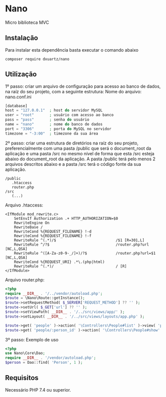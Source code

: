 # Nano

Micro biblioteca MVC

## Instalação

Para instalar esta dependência basta executar o comando abaixo
```shell
composer require dxuartz/nano
```

## Utilização

1º passo: criar um arquivo de configuração para acesso ao banco de dados, na raíz do seu projeto, com a seguinte estrutura:
Nome do arquivo: nano.conf.ini
```php
[database]
host = "127.0.0.1"  ; host do servidor MySQL
user = "root"       ; usuário com acesso ao banco
pass = "pass"       ; senha do usuário
name = "nano"       ; nome do banco de dados
port = "3306"       ; porta do MySQL no servidor
timezone = "-3:00"  ; timezone da sua área
```

2º passo: criar uma estrutura de diretórios na raíz do seu projeto, preferencialmente com uma pasta /public que será o document_root da aplicação e uma pasta /src no mesmo nível de forma que esta /src esteja abaixo do document_root da aplicação. A pasta /public terá pelo menos 2 arquivos descritos abaixo e a pasta /src terá o código fonte da sua aplicação.
```shell
/public
   .htaccess
   router.php
/src
   (...)
```

Arquivo .htaccess:
```shell
<IfModule mod_rewrite.c>
	SetEnvIf Authorization .+ HTTP_AUTHORIZATION=$0
	RewriteEngine On
	RewriteBase /
	RewriteCond %{REQUEST_FILENAME} !-d
	RewriteCond %{REQUEST_FILENAME} !-f
	RewriteRule ^(.*)/$                           /$1 [R=301,L]
	RewriteRule ^/?$                              /router.php?url [NC,L,QSA]
	RewriteRule ^([A-Za-z0-9-_/]+)/?$             /router.php?url=$1 [NC,L,QSA]
	RewriteCond %{REQUEST_URI} .*\.(php|html)
	RewriteRule ^(.*)/                            / [R]
</IfModule>
```

Arquivo router.php:
```PHP
<?php
require __DIR__ . '/../vendor/autoload.php';
$route = \Nano\Route::getInstance();
$route->setRequestMethod( $_SERVER['REQUEST_METHOD'] ?? '' );
$route->setUrl( $_GET['url'] ?? '' );
$route->setViewPath( __DIR__ . '/../src/views/app/' );
$route->setLayout( __DIR__ . '/../src/views/layouts/app.php' );

$route->get( 'people' )->action( '\Controllers\People#list' )->view( 'people/list.php' );
$route->get( 'people/:person_id' )->action( '\Controllers\People#show' )->view( 'people/show.php' );
```

3º passo:
Exemplo de uso
```PHP
<?php
use Nano\Core\Dao;
require __DIR__ . '/vendor/autoload.php';
$person = Dao::find( 'Person', 1 );
```

## Requisitos

Necessário PHP 7.4 ou superior.